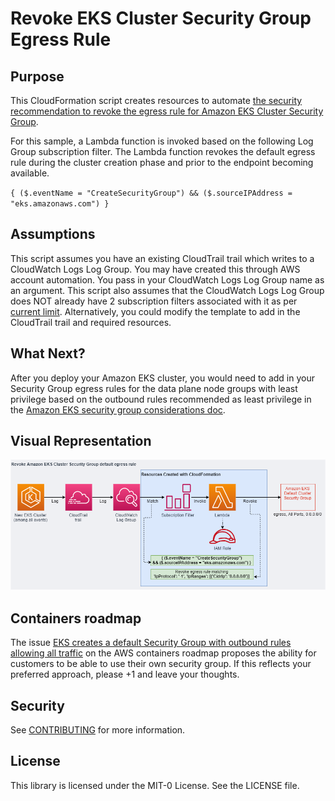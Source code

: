 # Revoke EKS Cluster Security Group Egress Rule

## Purpose

This CloudFormation script creates resources to automate [the security recommendation to revoke the egress rule for Amazon EKS Cluster Security Group](https://docs.paloaltonetworks.com/prisma/prisma-cloud/prisma-cloud-policy-reference/configuration-policies/configuration-policies-build-phase/amazon-web-services-configuration-policies/policy_2378dbf4-b104-4bda-9b05-7417affbba3f.html).

For this sample, a Lambda function is invoked based on the following Log Group subscription filter. The Lambda function revokes the default egress rule during the cluster creation phase and prior to the endpoint becoming available.

`{ ($.eventName = "CreateSecurityGroup") && ($.sourceIPAddress = "eks.amazonaws.com") } `

## Assumptions

This script assumes you have an existing CloudTrail trail which writes to a CloudWatch Logs Log Group. You may have created this through AWS account automation. You pass in your CloudWatch Logs Log Group name as an argument. This script also assumes that the CloudWatch Logs Log Group does NOT already have 2 subscription filters associated with it as per [current limit](https://docs.aws.amazon.com/AmazonCloudWatch/latest/logs/Subscriptions.html). Alternatively, you could modify the template to add in the CloudTrail trail and required resources.

## What Next?

After you deploy your Amazon EKS cluster, you would need to add in your Security Group egress rules for the data plane node groups with least privilege based on the outbound rules recommended as least privilege in the [Amazon EKS security group considerations doc](https://docs.aws.amazon.com/eks/latest/userguide/sec-group-reqs.html).

## Visual Representation
![Revoke EKS Cluster Security Group Egress Rule Diagram](./revoke-amazoneks-egress.png)

## Containers roadmap

The issue [EKS creates a default Security Group with outbound rules allowing all traffic](https://github.com/aws/containers-roadmap/issues/1355) on the AWS containers roadmap proposes the ability for customers to be able to use their own security group. If this reflects your preferred approach, please +1 and leave your thoughts. 

## Security

See [CONTRIBUTING](CONTRIBUTING.md#security-issue-notifications) for more information.

## License

This library is licensed under the MIT-0 License. See the LICENSE file.
